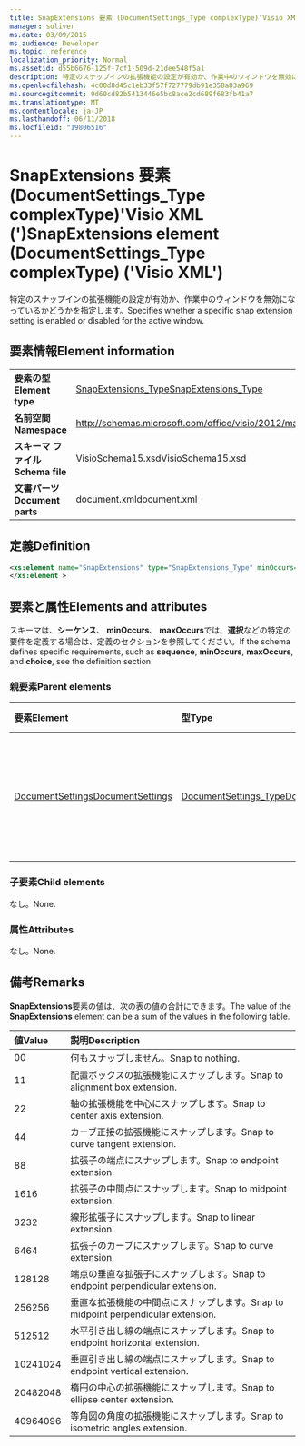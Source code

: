 ```yaml
---
title: SnapExtensions 要素 (DocumentSettings_Type complexType)'Visio XML (')
manager: soliver
ms.date: 03/09/2015
ms.audience: Developer
ms.topic: reference
localization_priority: Normal
ms.assetid: d55b6676-125f-7cf1-509d-21dee548f5a1
description: 特定のスナップインの拡張機能の設定が有効か、作業中のウィンドウを無効になっているかどうかを指定します。
ms.openlocfilehash: 4c00d8d45c1eb33f57f727779db91e358a83a969
ms.sourcegitcommit: 9d60cd82b5413446e5bc8ace2cd689f683fb41a7
ms.translationtype: MT
ms.contentlocale: ja-JP
ms.lasthandoff: 06/11/2018
ms.locfileid: "19806516"
---
```

# <a name="snapextensions-element-documentsettingstype-complextype-visio-xml"></a><span data-ttu-id="d6ed0-103">SnapExtensions 要素 (DocumentSettings_Type complexType)'Visio XML (')</span><span class="sxs-lookup"><span data-stu-id="d6ed0-103">SnapExtensions element (DocumentSettings_Type complexType) ('Visio XML')</span></span>

<span data-ttu-id="d6ed0-104">特定のスナップインの拡張機能の設定が有効か、作業中のウィンドウを無効になっているかどうかを指定します。</span><span class="sxs-lookup"><span data-stu-id="d6ed0-104">Specifies whether a specific snap extension setting is enabled or disabled for the active window.</span></span> 
  
## <a name="element-information"></a><span data-ttu-id="d6ed0-105">要素情報</span><span class="sxs-lookup"><span data-stu-id="d6ed0-105">Element information</span></span>

|||
|:-----|:-----|
|<span data-ttu-id="d6ed0-106">**要素の型**</span><span class="sxs-lookup"><span data-stu-id="d6ed0-106">**Element type**</span></span> <br/> |[<span data-ttu-id="d6ed0-107">SnapExtensions_Type</span><span class="sxs-lookup"><span data-stu-id="d6ed0-107">SnapExtensions_Type</span></span>](snapextensions_type-complextypevisio-xml.md) <br/> |
|<span data-ttu-id="d6ed0-108">**名前空間**</span><span class="sxs-lookup"><span data-stu-id="d6ed0-108">**Namespace**</span></span> <br/> |http://schemas.microsoft.com/office/visio/2012/main  <br/> |
|<span data-ttu-id="d6ed0-109">**スキーマ ファイル**</span><span class="sxs-lookup"><span data-stu-id="d6ed0-109">**Schema file**</span></span> <br/> |<span data-ttu-id="d6ed0-110">VisioSchema15.xsd</span><span class="sxs-lookup"><span data-stu-id="d6ed0-110">VisioSchema15.xsd</span></span>  <br/> |
|<span data-ttu-id="d6ed0-111">**文書パーツ**</span><span class="sxs-lookup"><span data-stu-id="d6ed0-111">**Document parts**</span></span> <br/> |<span data-ttu-id="d6ed0-112">document.xml</span><span class="sxs-lookup"><span data-stu-id="d6ed0-112">document.xml</span></span>  <br/> |
   
## <a name="definition"></a><span data-ttu-id="d6ed0-113">定義</span><span class="sxs-lookup"><span data-stu-id="d6ed0-113">Definition</span></span>

```XML
<xs:element name="SnapExtensions" type="SnapExtensions_Type" minOccurs="0" maxOccurs="1" >
</xs:element >
```

## <a name="elements-and-attributes"></a><span data-ttu-id="d6ed0-114">要素と属性</span><span class="sxs-lookup"><span data-stu-id="d6ed0-114">Elements and attributes</span></span>

<span data-ttu-id="d6ed0-115">スキーマは、**シーケンス**、 **minOccurs**、 **maxOccurs**では、**選択**などの特定の要件を定義する場合は、定義のセクションを参照してください。</span><span class="sxs-lookup"><span data-stu-id="d6ed0-115">If the schema defines specific requirements, such as **sequence**, **minOccurs**, **maxOccurs**, and **choice**, see the definition section.</span></span> 
  
### <a name="parent-elements"></a><span data-ttu-id="d6ed0-116">親要素</span><span class="sxs-lookup"><span data-stu-id="d6ed0-116">Parent elements</span></span>

|<span data-ttu-id="d6ed0-117">**要素**</span><span class="sxs-lookup"><span data-stu-id="d6ed0-117">**Element**</span></span>|<span data-ttu-id="d6ed0-118">**型**</span><span class="sxs-lookup"><span data-stu-id="d6ed0-118">**Type**</span></span>|<span data-ttu-id="d6ed0-119">**説明**</span><span class="sxs-lookup"><span data-stu-id="d6ed0-119">**Description**</span></span>|
|:-----|:-----|:-----|
|[<span data-ttu-id="d6ed0-120">DocumentSettings</span><span class="sxs-lookup"><span data-stu-id="d6ed0-120">DocumentSettings</span></span>](documentsettings-element-visiodocument_type-complextypevisio-xml.md) <br/> |[<span data-ttu-id="d6ed0-121">DocumentSettings_Type</span><span class="sxs-lookup"><span data-stu-id="d6ed0-121">DocumentSettings_Type</span></span>](documentsettings_type-complextypevisio-xml.md) <br/> |<span data-ttu-id="d6ed0-122">ドキュメントの設定を指定する要素が含まれています。</span><span class="sxs-lookup"><span data-stu-id="d6ed0-122">Contains elements that specify document settings.</span></span>  <br/> |
   
### <a name="child-elements"></a><span data-ttu-id="d6ed0-123">子要素</span><span class="sxs-lookup"><span data-stu-id="d6ed0-123">Child elements</span></span>

<span data-ttu-id="d6ed0-124">なし。</span><span class="sxs-lookup"><span data-stu-id="d6ed0-124">None.</span></span>
  
### <a name="attributes"></a><span data-ttu-id="d6ed0-125">属性</span><span class="sxs-lookup"><span data-stu-id="d6ed0-125">Attributes</span></span>

<span data-ttu-id="d6ed0-126">なし。</span><span class="sxs-lookup"><span data-stu-id="d6ed0-126">None.</span></span>
  
## <a name="remarks"></a><span data-ttu-id="d6ed0-127">備考</span><span class="sxs-lookup"><span data-stu-id="d6ed0-127">Remarks</span></span>

<span data-ttu-id="d6ed0-128">**SnapExtensions**要素の値は、次の表の値の合計にできます。</span><span class="sxs-lookup"><span data-stu-id="d6ed0-128">The value of the **SnapExtensions** element can be a sum of the values in the following table.</span></span> 
  
|<span data-ttu-id="d6ed0-129">**値**</span><span class="sxs-lookup"><span data-stu-id="d6ed0-129">**Value**</span></span>|<span data-ttu-id="d6ed0-130">**説明**</span><span class="sxs-lookup"><span data-stu-id="d6ed0-130">**Description**</span></span>|
|:-----|:-----|
|<span data-ttu-id="d6ed0-131">0</span><span class="sxs-lookup"><span data-stu-id="d6ed0-131">0</span></span>  <br/> |<span data-ttu-id="d6ed0-132">何もスナップしません。</span><span class="sxs-lookup"><span data-stu-id="d6ed0-132">Snap to nothing.</span></span>  <br/> |
|<span data-ttu-id="d6ed0-133">1</span><span class="sxs-lookup"><span data-stu-id="d6ed0-133">1</span></span>  <br/> |<span data-ttu-id="d6ed0-134">配置ボックスの拡張機能にスナップします。</span><span class="sxs-lookup"><span data-stu-id="d6ed0-134">Snap to alignment box extension.</span></span>  <br/> |
|<span data-ttu-id="d6ed0-135">2</span><span class="sxs-lookup"><span data-stu-id="d6ed0-135">2</span></span>  <br/> |<span data-ttu-id="d6ed0-136">軸の拡張機能を中心にスナップします。</span><span class="sxs-lookup"><span data-stu-id="d6ed0-136">Snap to center axis extension.</span></span>  <br/> |
|<span data-ttu-id="d6ed0-137">4</span><span class="sxs-lookup"><span data-stu-id="d6ed0-137">4</span></span>  <br/> |<span data-ttu-id="d6ed0-138">カーブ正接の拡張機能にスナップします。</span><span class="sxs-lookup"><span data-stu-id="d6ed0-138">Snap to curve tangent extension.</span></span>  <br/> |
|<span data-ttu-id="d6ed0-139">8</span><span class="sxs-lookup"><span data-stu-id="d6ed0-139">8</span></span>  <br/> |<span data-ttu-id="d6ed0-140">拡張子の端点にスナップします。</span><span class="sxs-lookup"><span data-stu-id="d6ed0-140">Snap to endpoint extension.</span></span>  <br/> |
|<span data-ttu-id="d6ed0-141">16</span><span class="sxs-lookup"><span data-stu-id="d6ed0-141">16</span></span>  <br/> |<span data-ttu-id="d6ed0-142">拡張子の中間点にスナップします。</span><span class="sxs-lookup"><span data-stu-id="d6ed0-142">Snap to midpoint extension.</span></span>  <br/> |
|<span data-ttu-id="d6ed0-143">32</span><span class="sxs-lookup"><span data-stu-id="d6ed0-143">32</span></span>  <br/> |<span data-ttu-id="d6ed0-144">線形拡張子にスナップします。</span><span class="sxs-lookup"><span data-stu-id="d6ed0-144">Snap to linear extension.</span></span>  <br/> |
|<span data-ttu-id="d6ed0-145">64</span><span class="sxs-lookup"><span data-stu-id="d6ed0-145">64</span></span>  <br/> |<span data-ttu-id="d6ed0-146">拡張子のカーブにスナップします。</span><span class="sxs-lookup"><span data-stu-id="d6ed0-146">Snap to curve extension.</span></span>  <br/> |
|<span data-ttu-id="d6ed0-147">128</span><span class="sxs-lookup"><span data-stu-id="d6ed0-147">128</span></span>  <br/> |<span data-ttu-id="d6ed0-148">端点の垂直な拡張子にスナップします。</span><span class="sxs-lookup"><span data-stu-id="d6ed0-148">Snap to endpoint perpendicular extension.</span></span>  <br/> |
|<span data-ttu-id="d6ed0-149">256</span><span class="sxs-lookup"><span data-stu-id="d6ed0-149">256</span></span>  <br/> |<span data-ttu-id="d6ed0-150">垂直な拡張機能の中間点にスナップします。</span><span class="sxs-lookup"><span data-stu-id="d6ed0-150">Snap to midpoint perpendicular extension.</span></span>  <br/> |
|<span data-ttu-id="d6ed0-151">512</span><span class="sxs-lookup"><span data-stu-id="d6ed0-151">512</span></span>  <br/> |<span data-ttu-id="d6ed0-152">水平引き出し線の端点にスナップします。</span><span class="sxs-lookup"><span data-stu-id="d6ed0-152">Snap to endpoint horizontal extension.</span></span>  <br/> |
|<span data-ttu-id="d6ed0-153">1024</span><span class="sxs-lookup"><span data-stu-id="d6ed0-153">1024</span></span>  <br/> |<span data-ttu-id="d6ed0-154">垂直引き出し線の端点にスナップします。</span><span class="sxs-lookup"><span data-stu-id="d6ed0-154">Snap to endpoint vertical extension.</span></span>  <br/> |
|<span data-ttu-id="d6ed0-155">2048</span><span class="sxs-lookup"><span data-stu-id="d6ed0-155">2048</span></span>  <br/> |<span data-ttu-id="d6ed0-156">楕円の中心の拡張機能にスナップします。</span><span class="sxs-lookup"><span data-stu-id="d6ed0-156">Snap to ellipse center extension.</span></span>  <br/> |
|<span data-ttu-id="d6ed0-157">4096</span><span class="sxs-lookup"><span data-stu-id="d6ed0-157">4096</span></span>  <br/> |<span data-ttu-id="d6ed0-158">等角図の角度の拡張機能にスナップします。</span><span class="sxs-lookup"><span data-stu-id="d6ed0-158">Snap to isometric angles extension.</span></span>  <br/> |
   

